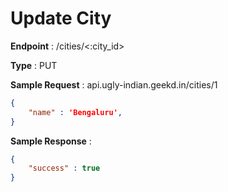 # Update City
**Endpoint** : /cities/<:city_id>

**Type**	 : PUT

**Sample Request** : api.ugly-indian.geekd.in/cities/1
```json
{
	"name" : 'Bengaluru',
}
```

**Sample Response** :
```json
{
	"success" : true
}
```